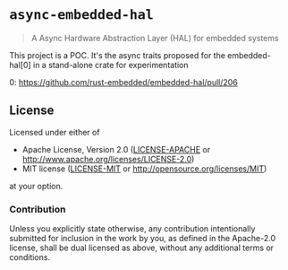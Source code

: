 # `async-embedded-hal`

>  A Async Hardware Abstraction Layer (HAL) for embedded systems

This project is a POC. It's the async traits proposed for the embedded-hal[0] in
a stand-alone crate for experimentation

0: https://github.com/rust-embedded/embedded-hal/pull/206

## License

Licensed under either of

- Apache License, Version 2.0 ([LICENSE-APACHE](LICENSE-APACHE) or
  http://www.apache.org/licenses/LICENSE-2.0)
- MIT license ([LICENSE-MIT](LICENSE-MIT) or http://opensource.org/licenses/MIT)

at your option.

### Contribution

Unless you explicitly state otherwise, any contribution intentionally submitted
for inclusion in the work by you, as defined in the Apache-2.0 license, shall be
dual licensed as above, without any additional terms or conditions.
